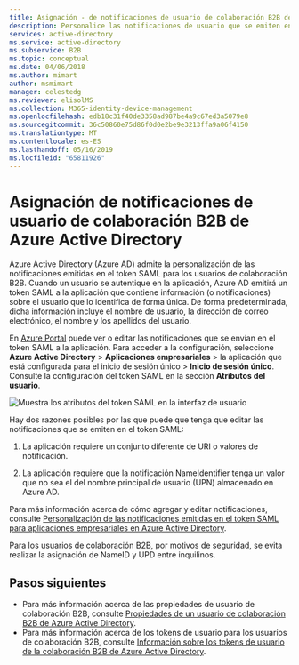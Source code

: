 ```yaml
---
title: Asignación - de notificaciones de usuario de colaboración B2B de Azure Active Directory | Microsoft Docs
description: Personalice las notificaciones de usuario que se emiten en el token SAML para los usuarios B2B de Azure Active Directory (Azure AD).
services: active-directory
ms.service: active-directory
ms.subservice: B2B
ms.topic: conceptual
ms.date: 04/06/2018
ms.author: mimart
author: msmimart
manager: celestedg
ms.reviewer: elisolMS
ms.collection: M365-identity-device-management
ms.openlocfilehash: edb18c31f40de3358ad987be4a9c67ed3a5079e8
ms.sourcegitcommit: 36c50860e75d86f0d0e2be9e3213ffa9a06f4150
ms.translationtype: MT
ms.contentlocale: es-ES
ms.lasthandoff: 05/16/2019
ms.locfileid: "65811926"
---
```

# <a name="b2b-collaboration-user-claims-mapping-in-azure-active-directory"></a>Asignación de notificaciones de usuario de colaboración B2B de Azure Active Directory

Azure Active Directory (Azure AD) admite la personalización de las notificaciones emitidas en el token SAML para los usuarios de colaboración B2B. Cuando un usuario se autentique en la aplicación, Azure AD emitirá un token SAML a la aplicación que contiene información (o notificaciones) sobre el usuario que lo identifica de forma única. De forma predeterminada, dicha información incluye el nombre de usuario, la dirección de correo electrónico, el nombre y los apellidos del usuario.

En [Azure Portal](https://portal.azure.com) puede ver o editar las notificaciones que se envían en el token SAML a la aplicación. Para acceder a la configuración, seleccione **Azure Active Directory** > **Aplicaciones empresariales** > la aplicación que está configurada para el inicio de sesión único > **Inicio de sesión único**. Consulte la configuración del token SAML en la sección **Atributos del usuario**.

![Muestra los atributos del token SAML en la interfaz de usuario](media/claims-mapping/view-claims-in-saml-token.png)

Hay dos razones posibles por las que puede que tenga que editar las notificaciones que se emiten en el token SAML:

1. La aplicación requiere un conjunto diferente de URI o valores de notificación.

2. La aplicación requiere que la notificación NameIdentifier tenga un valor que no sea el del nombre principal de usuario (UPN) almacenado en Azure AD.

Para más información acerca de cómo agregar y editar notificaciones, consulte [Personalización de las notificaciones emitidas en el token SAML para aplicaciones empresariales en Azure Active Directory](../develop/active-directory-saml-claims-customization.md).

Para los usuarios de colaboración B2B, por motivos de seguridad, se evita realizar la asignación de NameID y UPD entre inquilinos.

## <a name="next-steps"></a>Pasos siguientes

- Para más información acerca de las propiedades de usuario de colaboración B2B, consulte [Propiedades de un usuario de colaboración B2B de Azure Active Directory](user-properties.md).
- Para más información acerca de los tokens de usuario para los usuarios de colaboración B2B, consulte [Información sobre los tokens de usuario de la colaboración B2B de Azure Active Directory](user-token.md).

